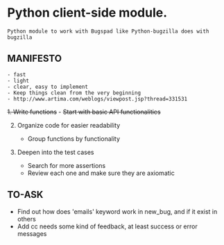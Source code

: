 Python client-side module.
==========================

    Python module to work with Bugspad like Python-bugzilla does with bugzilla


MANIFESTO
---------

    - fast
    - light
    - clear, easy to implement
    - Keep things clean from the very beginning
    - http://www.artima.com/weblogs/viewpost.jsp?thread=331531


~~1. Write functions~~
    - ~~Start with basic API functionalities~~

2. Organize code for easier readability
    - Group functions by functionality

3. Deepen into the test cases
    - Search for more assertions
    - Review each one and make sure they are axiomatic


TO-ASK
------

- Find out how does 'emails' keyword work in new_bug, and if it exist in others
- Add cc needs some kind of feedback, at least success or error messages
